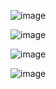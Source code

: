 ![image](https://github.com/user-attachments/assets/5f702f68-98c2-446e-bcc6-8df651ff3e39)

![image](https://github.com/user-attachments/assets/622cadd7-b607-4289-b253-769ddda9fe65)

![image](https://github.com/user-attachments/assets/18a9e14a-49a2-4dc0-8b00-5f54ef1bf9f9)

![image](https://github.com/user-attachments/assets/c143fd2e-e303-4129-bf8a-8584809e075a)

